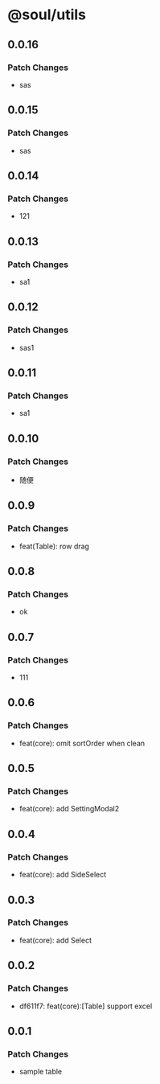 # @soul/utils

## 0.0.16

### Patch Changes

- sas

## 0.0.15

### Patch Changes

- sas

## 0.0.14

### Patch Changes

- 121

## 0.0.13

### Patch Changes

- sa1

## 0.0.12

### Patch Changes

- sas1

## 0.0.11

### Patch Changes

- sa1

## 0.0.10

### Patch Changes

- 随便

## 0.0.9

### Patch Changes

- feat(Table): row drag

## 0.0.8

### Patch Changes

- ok

## 0.0.7

### Patch Changes

- 111

## 0.0.6

### Patch Changes

- feat(core): omit sortOrder when clean

## 0.0.5

### Patch Changes

- feat(core): add SettingModal2

## 0.0.4

### Patch Changes

- feat(core): add SideSelect

## 0.0.3

### Patch Changes

- feat(core): add Select

## 0.0.2

### Patch Changes

- df611f7: feat(core):[Table] support excel

## 0.0.1

### Patch Changes

- sample table
